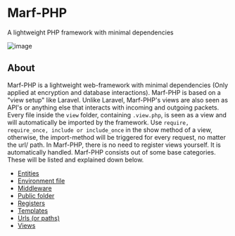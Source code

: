 <h1>Marf-PHP</h1>

<p origin="https://github.com/user-attachments/assets/e37c56af-acbf-4146-b19d-b623b6436418">A lightweight PHP framework with minimal dependencies</p>

![image](https://github.com/user-attachments/assets/3abe0b8f-c0a4-47c2-a8be-10b3345ae971)



<h2>About</h2>

Marf-PHP is a lightweight web-framework with minimal dependencies (Only applied at encryption and database interactions). Marf-PHP is based on a "view setup" like Laravel. Unlike Laravel, Marf-PHP's views are also seen as API's or anything else that interacts with incoming and outgoing packets. Every file inside the <code>view</code> folder, containing <code>.view.php</code>, is seen as a view and will automatically be imported by the framework. Use <code>require, require_once, include or include_once</code> in the show method of a view, otherwise, the import-method will be triggered for every request, no matter the url/ path. In Marf-PHP, there is no need to register views yourself. It is automatically handled. Marf-PHP consists out of some base categories. These will be listed and explained down below.


* [Entities](https://github.com/wwwqr-000/Marf-PHP/blob/main/docs/entities.md)
* [Environment file](https://github.com/wwwqr-000/Marf-PHP/blob/main/docs/env.md)
* [Middleware](https://github.com/wwwqr-000/Marf-PHP/blob/main/docs/middleware.md)
* [Public folder](https://github.com/wwwqr-000/Marf-PHP/blob/main/docs/public.md)
* [Registers](https://github.com/wwwqr-000/Marf-PHP/blob/main/docs/registers.md)
* [Templates](https://github.com/wwwqr-000/Marf-PHP/blob/main/docs/templates.md)
* [Urls (or paths)](https://github.com/wwwqr-000/Marf-PHP/blob/main/docs/urls.md)
* [Views](https://github.com/wwwqr-000/Marf-PHP/blob/main/docs/views.md)
